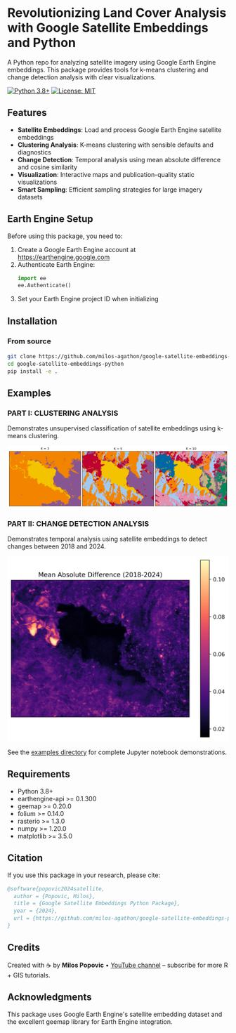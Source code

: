 # Revolutionizing Land Cover Analysis with Google Satellite Embeddings and Python

A Python repo for analyzing satellite imagery using Google Earth Engine embeddings. This package provides tools for k-means clustering and change detection analysis with clear visualizations.

[![Python 3.8+](https://img.shields.io/badge/python-3.8+-blue.svg)](https://www.python.org/downloads/)
[![License: MIT](https://img.shields.io/badge/License-MIT-yellow.svg)](https://opensource.org/licenses/MIT)

## Features

- **Satellite Embeddings**: Load and process Google Earth Engine satellite embeddings
- **Clustering Analysis**: K-means clustering with sensible defaults and diagnostics
- **Change Detection**: Temporal analysis using mean absolute difference and cosine similarity
- **Visualization**: Interactive maps and publication-quality static visualizations
- **Smart Sampling**: Efficient sampling strategies for large imagery datasets

## Earth Engine Setup

Before using this package, you need to:

1. Create a Google Earth Engine account at https://earthengine.google.com
2. Authenticate Earth Engine:
   ```python
   import ee
   ee.Authenticate()
   ```
3. Set your Earth Engine project ID when initializing

## Installation

### From source

```bash
git clone https://github.com/milos-agathon/google-satellite-embeddings-python.git
cd google-satellite-embeddings-python
pip install -e .
```

## Examples

### PART I: CLUSTERING ANALYSIS

Demonstrates unsupervised classification of satellite embeddings using k-means clustering.

![Clustering Analysis](docs/images/clusters_panel.png)

### PART II: CHANGE DETECTION ANALYSIS

Demonstrates temporal analysis using satellite embeddings to detect changes between 2018 and 2024.

![Change Detection](docs/images/mean_absolute_difference.png)

See the [examples directory](examples/) for complete Jupyter notebook demonstrations.

## Requirements

- Python 3.8+
- earthengine-api >= 0.1.300
- geemap >= 0.20.0
- folium >= 0.14.0
- rasterio >= 1.3.0
- numpy >= 1.20.0
- matplotlib >= 3.5.0

## Citation

If you use this package in your research, please cite:

```bibtex
@software{popovic2024satellite,
  author = {Popovic, Milos},
  title = {Google Satellite Embeddings Python Package},
  year = {2024},
  url = {https://github.com/milos-agathon/google-satellite-embeddings-python}
}
```

## Credits

Created with ☕ by **Milos Popovic** • [YouTube channel](https://www.youtube.com/@milos-makes-maps) – subscribe for more R + GIS tutorials.

## Acknowledgments

This package uses Google Earth Engine's satellite embedding dataset and the excellent geemap library for Earth Engine integration.
